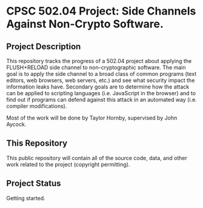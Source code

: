 CPSC 502.04 Project: Side Channels Against Non-Crypto Software.
===============================================================

Project Description
--------------------

This repository tracks the progress of a 502.04 project about applying the
FLUSH+RELOAD side channel to non-cryptographic software. The main goal is to
apply the side channel to a broad class of common programs (text editors, web
browsers, web servers, etc.) and see what security impact the information leaks
have. Secondary goals are to determine how the attack can be applied to
scripting languages (i.e. JavaScript in the browser) and to find out if programs
can defend against this attack in an automated way (i.e. compiler
modifications).

Most of the work will be done by Taylor Hornby, supervised by John Aycock.

This Repository
----------------

This public repository will contain all of the source code, data, and other work
related to the project (copyright permitting).

Project Status
--------------

Getting started.
